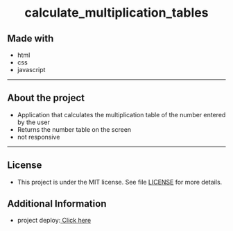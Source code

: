 
<h1 align="center">calculate_multiplication_tables</h1>
<div>
  <h2>Made with</h2>
  <ul>
    <li>html</li>
    <li>css</li>
    <li>javascript</li>
  </ul> 
</div>
<hr>
<h2>About the project</h2>
<ul>
<li>Application that calculates the multiplication table of the number entered by the user</li>
<li>Returns the number table on the screen</li>
<li>not responsive</li>
</ul>
<hr>
<h2>License</h2>
<ul>
<li><span>This project is under the MIT license. See file </span><a href="https://github.com/mfcastilho/calculate_multiplication_tables/blob/main/LICENSE">LICENSE</a><span> for more details.</span></li>
</ul>


<h2>Additional Information</h2>

 <ul>
  <li>project deploy:<a href="https://mfcastilho.github.io/calculate_multiplication_tables/"> Click here</a></li></ul> 
 
